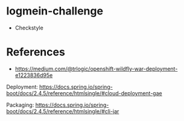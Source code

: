 # logmein-challenge

* Checkstyle


# References
* https://medium.com/@trlogic/openshift-wildfly-war-deployment-e1223836d95e

Deployment:
https://docs.spring.io/spring-boot/docs/2.4.5/reference/htmlsingle/#cloud-deployment-gae

Packaging: https://docs.spring.io/spring-boot/docs/2.4.5/reference/htmlsingle/#cli-jar